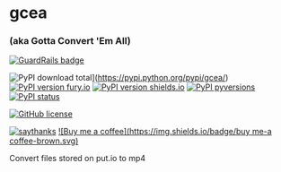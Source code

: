 # gcea

### (aka Gotta Convert 'Em All)

[![GuardRails badge](https://badges.production.guardrails.io/daveio/gcea.svg?token=f948c7af073f4114d8edebd23a8d9e78fed4cbab9dc315b4693a532fd1841815)](https://dashboard.guardrails.io/default/gh/daveio/gcea)

![PyPI download total](https://img.shields.io/pypi/dm/gcea.svg)](https://pypi.python.org/pypi/gcea/) [![PyPI version fury.io](https://badge.fury.io/py/gcea.svg)](https://pypi.python.org/pypi/gcea/) [![PyPI version shields.io](https://img.shields.io/pypi/v/gcea.svg)](https://pypi.python.org/pypi/gcea/) [![PyPI pyversions](https://img.shields.io/pypi/pyversions/gcea.svg)](https://pypi.python.org/pypi/gcea/) [![PyPI status](https://img.shields.io/pypi/status/gcea.svg)](https://pypi.python.org/pypi/gcea/)

[![GitHub license](https://img.shields.io/github/license/daveio/gcea.svg)](https://github.com/daveio/gcea/blob/master/LICENSE) 

[![saythanks](https://img.shields.io/badge/say-thanks-ff69b4.svg)](https://saythanks.io/to/daveio) [![Buy me a coffee](https://img.shields.io/badge/buy me-a coffee-brown.svg)](https://ko-fi.com/daveio)

Convert files stored on put.io to mp4
